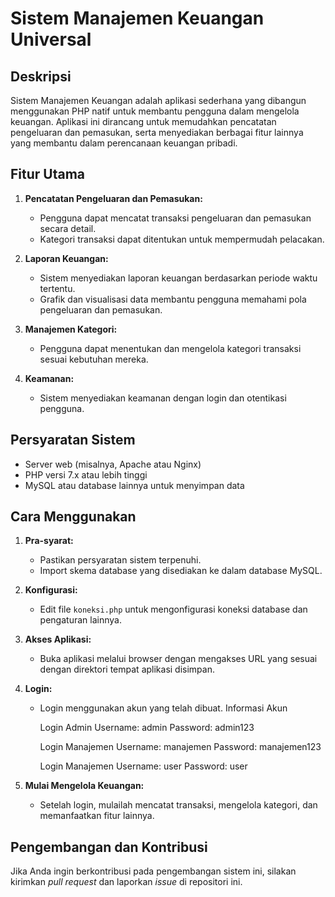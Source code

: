 # Sistem Manajemen Keuangan Universal

## Deskripsi

Sistem Manajemen Keuangan adalah aplikasi sederhana yang dibangun menggunakan PHP natif untuk membantu pengguna dalam mengelola keuangan. Aplikasi ini dirancang untuk memudahkan pencatatan pengeluaran dan pemasukan, serta menyediakan berbagai fitur lainnya yang membantu dalam perencanaan keuangan pribadi.

## Fitur Utama

1. **Pencatatan Pengeluaran dan Pemasukan:**
   - Pengguna dapat mencatat transaksi pengeluaran dan pemasukan secara detail.
   - Kategori transaksi dapat ditentukan untuk mempermudah pelacakan.

2. **Laporan Keuangan:**
   - Sistem menyediakan laporan keuangan berdasarkan periode waktu tertentu.
   - Grafik dan visualisasi data membantu pengguna memahami pola pengeluaran dan pemasukan.

3. **Manajemen Kategori:**
   - Pengguna dapat menentukan dan mengelola kategori transaksi sesuai kebutuhan mereka.

4. **Keamanan:**
   - Sistem menyediakan keamanan dengan login dan otentikasi pengguna.

## Persyaratan Sistem

- Server web (misalnya, Apache atau Nginx)
- PHP versi 7.x atau lebih tinggi
- MySQL atau database lainnya untuk menyimpan data

## Cara Menggunakan

1. **Pra-syarat:**
   - Pastikan persyaratan sistem terpenuhi.
   - Import skema database yang disediakan ke dalam database MySQL.

2. **Konfigurasi:**
   - Edit file `koneksi.php` untuk mengonfigurasi koneksi database dan pengaturan lainnya.

3. **Akses Aplikasi:**
   - Buka aplikasi melalui browser dengan mengakses URL yang sesuai dengan direktori tempat aplikasi disimpan.

4. **Login:**
   - Login menggunakan akun yang telah dibuat.
     Informasi Akun

     Login Admin
     Username: admin
     Password: admin123

     Login Manajemen
     Username: manajemen
     Password: manajemen123
	 
     Login Manajemen
     Username: user
     Password: user

5. **Mulai Mengelola Keuangan:**
   - Setelah login, mulailah mencatat transaksi, mengelola kategori, dan memanfaatkan fitur lainnya.

## Pengembangan dan Kontribusi

Jika Anda ingin berkontribusi pada pengembangan sistem ini, silakan kirimkan *pull request* dan laporkan *issue* di repositori ini.


